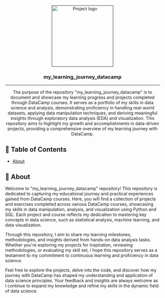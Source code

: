 <p align="center">
  <a href="" rel="noopener">
 <img width=200px height=200px src="https://i.imgur.com/D7C4xS7.png" alt="Project logo"></a>
</p>

<h3 align="center">my_learning_journey_datacamp</h3>

<div align="center">


</div>

---

<p align="center"> The purpose of the repository "my_learning_journey_datacamp" is to document and showcase my learning progress and projects completed through DataCamp courses. It serves as a portfolio of my skills in data science and analysis, demonstrating proficiency in handling real-world datasets, applying data manipulation techniques, and deriving meaningful insights through exploratory data analysis (EDA) and visualization. This repository aims to highlight my growth and accomplishments in data-driven projects, providing a comprehensive overview of my learning journey with DataCamp.
    <br> 
</p>

## 📝 Table of Contents

- [About](#about)


## 🧐 About <a name = "about"></a>

Welcome to "my_learning_journey_datacamp" repository! This repository is dedicated to capturing my educational journey and practical experiences gained from DataCamp courses. Here, you will find a collection of projects and exercises completed across various DataCamp courses, showcasing my skills in data manipulation, analysis, and visualization using Python and SQL. Each project and course reflects my dedication to mastering key concepts in data science, such as statistical analysis, machine learning, and data visualization.

Through this repository, I aim to share my learning milestones, methodologies, and insights derived from hands-on data analysis tasks. Whether you're exploring my projects for inspiration, reviewing methodologies, or evaluating my skill set, I hope this repository serves as a testament to my commitment to continuous learning and proficiency in data science.

Feel free to explore the projects, delve into the code, and discover how my journey with DataCamp has shaped my understanding and application of data science principles. Your feedback and insights are always welcome as I continue to expand my knowledge and refine my skills in the dynamic field of data science.
